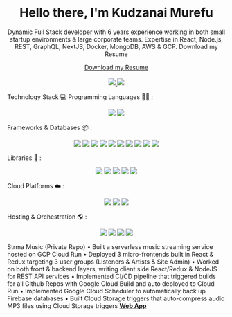 <div align="center" dir="auto">
	<h1>
		<b>Hello there, I'm Kudzanai Murefu</b>
	</h1>
	<p>
		Dynamic Full Stack developer with 6 years experience working in both small startup environments & large corporate teams. Expertise in React, Node.js, REST, 			GraphQL, NextJS, Docker, MongoDB, AWS & GCP.
		Download my Resume
	</p>
	<a href="https://drive.google.com/file/d/1ClR3AAl8S1duP1se26xmH0bLFFcBO0oS/view?usp=sharing" rel="nofollow">Download my Resume</a>
	<br>
	<br>
	<a href="mailto:kudzmurefu@gmail.com">
	<img src="https://camo.githubusercontent.com/571384769c09e0c66b45e39b5be70f68f552db3e2b2311bc2064f0d4a9f5983b/68747470733a2f2f696d672e736869656c64732e696f2f62616467652f476d61696c2d4431343833363f7374796c653d666f722d7468652d6261646765266c6f676f3d676d61696c266c6f676f436f6c6f723d7768697465"  style="max-width: 100%;">
	</a>
	<a href="https://www.linkedin.com/in/kudzanai-m-7b128886/" rel="nofollow">
	<img src="https://camo.githubusercontent.com/7e1a1a039c75a7c4d2a91d7f97bf0a1c2adcf7cb49b7dbbfc02963a4f9fdaca4/68747470733a2f2f696d672e736869656c64732e696f2f62616467652f6c696e6b6564696e2d2532333030373742352e7376673f7374796c653d666f722d7468652d6261646765266c6f676f3d6c696e6b6564696e266c6f676f436f6c6f723d7768697465" style="max-width: 100%;"></a>
</div>

Technology Stack 💻
Programming Languages 👨‍💻 :
<div align="center" dir="auto">
	<img src="https://img.shields.io/badge/javascript-%23323330.svg?style=for-the-badge&logo=javascript&logoColor=%23F7DF1E" style="max-width: 100%;">
	<img src="https://img.shields.io/badge/python-3670A0?style=for-the-badge&logo=python&logoColor=ffdd54" style="max-width: 100%;">
</div>


Frameworks & Databases 📦 :
<div align="center" dir="auto">
	<img src="https://img.shields.io/badge/node.js-6DA55F?style=for-the-badge&logo=node.js&logoColor=white" style="max-width: 100%;">
	<img src="https://img.shields.io/badge/Next-black?style=for-the-badge&logo=next.js&logoColor=white" style="max-width: 100%;">
	<img src="https://img.shields.io/badge/react-%2320232a.svg?style=for-the-badge&logo=react&logoColor=%2361DAFB" style="max-width: 100%;">
	<img src="https://img.shields.io/badge/-GraphQL-E10098?style=for-the-badge&logo=graphql&logoColor=white" style="max-width: 100%;">
	<img src="https://img.shields.io/badge/python-3670A0?style=for-the-badge&logo=python&logoColor=ffdd54" style="max-width: 100%;">
	<img src="https://img.shields.io/badge/typescript-%23007ACC.svg?style=for-the-badge&logo=typescript&logoColor=white" style="max-width: 100%;">
	<img src="https://img.shields.io/badge/Firebase-039BE5?style=for-the-badge&logo=Firebase&logoColor=white" style="max-width: 100%;">
	<img src="https://img.shields.io/badge/Amazon%20DynamoDB-4053D6?style=for-the-badge&logo=Amazon%20DynamoDB&logoColor=white" style="max-width: 100%;">
	<img src="https://img.shields.io/badge/MongoDB-%234ea94b.svg?style=for-the-badge&logo=mongodb&logoColor=white" style="max-width: 100%;">
	<img src="https://img.shields.io/badge/postgres-%23316192.svg?style=for-the-badge&logo=postgresql&logoColor=white" style="max-width: 100%;">
</div>


Libraries 🔣 :
<div align="center" dir="auto">
	<img src="https://img.shields.io/badge/webpack-%238DD6F9.svg?style=for-the-badge&logo=webpack&logoColor=black" style="max-width: 100%;">
	<img src="https://img.shields.io/badge/tailwindcss-%2338B2AC.svg?style=for-the-badge&logo=tailwind-css&logoColor=white" style="max-width: 100%;">
	<img src="https://img.shields.io/badge/SASS-hotpink.svg?style=for-the-badge&logo=SASS&logoColor=white" style="max-width: 100%;">
	<img src="https://img.shields.io/badge/redux-%23593d88.svg?style=for-the-badge&logo=redux&logoColor=white" style="max-width: 100%;">
	<img src="https://img.shields.io/badge/express.js-%23404d59.svg?style=for-the-badge&logo=express&logoColor=%2361DAFB" style="max-width: 100%;">
</div>


Cloud Platforms ☁️ :
<div align="center" dir="auto">
	<img src="https://img.shields.io/badge/AWS-%23FF9900.svg?style=for-the-badge&logo=amazon-aws&logoColor=white" style="max-width: 100%;">
	<img src="https://img.shields.io/badge/GoogleCloud-%234285F4.svg?style=for-the-badge&logo=google-cloud&logoColor=white" style="max-width: 100%;">
	<img src="https://img.shields.io/badge/firebase-%23039BE5.svg?style=for-the-badge&logo=firebase" style="max-width: 100%;">
</div>


Hosting & Orchestration 🌎 :
<div align="center" dir="auto">
	<img src="https://img.shields.io/badge/firebase-%23039BE5.svg?style=for-the-badge&logo=firebase" style="max-width: 100%;">
	<img src="https://img.shields.io/badge/GoogleCloud-%234285F4.svg?style=for-the-badge&logo=google-cloud&logoColor=white" style="max-width: 100%;">
	<img src="https://img.shields.io/badge/docker-%230db7ed.svg?style=for-the-badge&logo=docker&logoColor=white" style="max-width: 100%;">
	<img src="https://img.shields.io/badge/kubernetes-%23326ce5.svg?style=for-the-badge&logo=kubernetes&logoColor=white" style="max-width: 100%;">
</div>
        
	
	
	
	
	
Strma Music (Private Repo)
• Built a serverless music streaming service hosted on GCP Cloud Run
• Deployed 3 micro-frontends built in React & Redux targeting 3 user groups (Listeners & Artists & Site Admin)
• Worked on both front & backend layers, writing client side React/Redux & NodeJS for REST API services 
• Implemented CI/CD pipeline that triggered builds for all Github Repos with Google Cloud Build and auto deployed to Cloud Run 
• Implemented Google Cloud Scheduler to automatically back up Firebase databases 
• Built Cloud Storage triggers that auto-compress audio MP3 files using Cloud Storage triggers
**[Web App](https://player.strma.app)**
